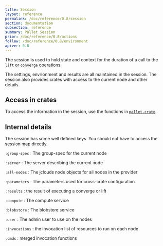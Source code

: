 ```yaml
---
title: Session
layout: reference
permalink: /doc/reference/0.8/session
section: documentation
subsection: reference
summary: Pallet Session
prior: /doc/reference/0.8/actions
follow: /doc/reference/0.8/environment
apiver: 0.8
---
```


The session is used to hold state and context for the duration of a call
to the [`lift` or `converge` operations](/doc/reference/0.8/operations).

The settings, envrionment and results are all maintained in the session.  The
session also provides crates with access to the current node and other details.

## Access in crates

To access the information in the session, use the functions in
[`pallet.crate`](http://pallet.github.com/pallet/api/0.8/pallet.crate.html).

## Internal details

The session has some well defined keys. You should not have to access the
session map directly.

`:group-spec`
: The group-spec for the current node

`:server`
: The server describing the current node

`:all-nodes`
: The jclouds node objects for all nodes in the provider

`:parameters`
: The parameters used for cross-crate configuration

`:results`
: the result of executing a converge or lift

`:compute`
: The compute service

`:blobstore`
: The blobstore service

`:user`
: The admin user to use on the nodes

`:invocations`
: the invocation list of resources to run on each node

`:cmds`
: merged invocation functions
